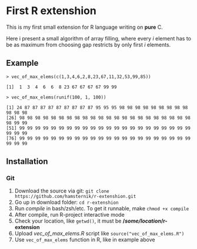 # First R extenshion

This is my first small extension for R language writing on __pure__ C. 

Here i present a small algorithm of array filling, where every _i_ element has to be as maximum from choosing gap restricts by only first _i_ elements.


## Example

```
> vec_of_max_elems(c(1,3,4,6,2,8,23,67,11,32,53,99,85))

[1]  1  3  4  6  6  8 23 67 67 67 67 99 99
```

```
> vec_of_max_elems(runif(100, 1, 100))

[1] 24 87 87 87 87 87 87 87 87 87 95 95 95 98 98 98 98 98 98 98 98 98 98 98 98
[26] 98 98 98 98 98 98 98 98 98 98 98 98 98 98 98 98 98 98 98 98 98 98 98 99 99
[51] 99 99 99 99 99 99 99 99 99 99 99 99 99 99 99 99 99 99 99 99 99 99 99 99 99
[76] 99 99 99 99 99 99 99 99 99 99 99 99 99 99 99 99 99 99 99 99 99 99 99 99 99
```

## Installation

### Git

1. Download the source via git: `git clone https://github.com/hamsternik/r-extenshion.git`
2. Go up in download folder: `cd r-extenshion`
3. Run _compile_ in bash/zsh/etc. To get it runnable, make `chmod +x compile`
4. After compile, run R-project interactive mode
5. Check your location, like `getwd()`, it must be **/_some/location_/r-extension**
6. Upload *vec_of_max_elems.R* script like `source("vec_of_max_elems.R")`
7. Use `vec_of_max_elems` function in R, like in example above
